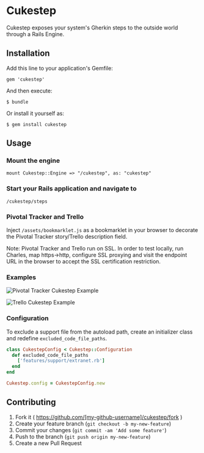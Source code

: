 # Cukestep

Cukestep exposes your system's Gherkin steps to the outside world through a Rails Engine.

## Installation

Add this line to your application's Gemfile:

    gem 'cukestep'

And then execute:

    $ bundle

Or install it yourself as:

    $ gem install cukestep

## Usage

### Mount the engine

    mount Cukestep::Engine => "/cukestep", as: "cukestep"

### Start your Rails application and navigate to

    /cukestep/steps

### Pivotal Tracker and Trello

Inject `/assets/bookmarklet.js` as a bookmarklet in your browser to decorate the Pivotal Tracker story/Trello description field.

Note: Pivotal Tracker and Trello run on SSL. In order to test locally, run Charles, map https->http, configure SSL proxying and visit the endpoint URL in the browser to accept the SSL certification restriction.

### Examples

![Pivotal Tracker Cukestep Example](http://cl.ly/Vox0/pivotal_tracker_cukestep_example.png.png)

![Trello Cukestep Example](http://cl.ly/VpE7/trello_cukestep_example.png.png)

### Configuration

To exclude a support file from the autoload path, create an initializer class and redefine `excluded_code_file_paths`.

```ruby
class CukestepConfig < Cukestep::Configuration
  def excluded_code_file_paths
    ['features/support/extranet.rb']
  end
end

Cukestep.config = CukestepConfig.new
```

## Contributing

1. Fork it ( https://github.com/[my-github-username]/cukestep/fork )
2. Create your feature branch (`git checkout -b my-new-feature`)
3. Commit your changes (`git commit -am 'Add some feature'`)
4. Push to the branch (`git push origin my-new-feature`)
5. Create a new Pull Request
